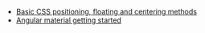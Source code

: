 - [Basic CSS positioning, floating and centering methods](cssPositioning.md)
- [Angular material getting started](AngularMaterial.md)
